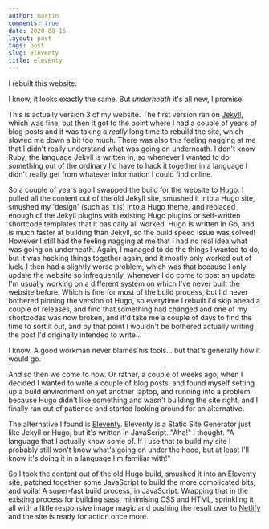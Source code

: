 ```yaml
---
author: martin
comments: true
date: 2020-08-16
layout: post
tags: post
slug: eleventy
title: eleventy
---
```


I rebuilt this website.

I know, it looks exactly the same. But *underneath* it's all new, I promise.

This is actually version 3 of my website. The first version ran on [Jekyll](https://jekyllrb.com/), which was fine, but then it got to the point where I had a couple of years of blog posts and it was taking a *really* long time to rebuild the site, which slowed me down a bit too much. There was also this feeling nagging at me that I didn't really understand what was going on underneath. I don't know Ruby, the language Jekyll is written in, so whenever I wanted to do something out of the ordinary I'd have to hack it together in a language I didn't really get from whatever information I could find online.

So a couple of years ago I swapped the build for the website to [Hugo](https://gohugo.io/). I pulled all the content out of the old Jekyll site, smushed it into a Hugo site, smushed my 'design' (such as it is) into a Hugo theme, and replaced enough of the Jekyll plugins with existing Hugo plugins or self-written shortcode templates that it basically all worked. Hugo is written in Go, and is much faster at building than Jekyll, so the build speed issue was solved! However I still had the feeling nagging at me that I had no real idea what was going on underneath. Again, I managed to do the things I wanted to do, but it was hacking things together again, and it mostly only worked out of luck. I then had a slightly worse problem, which was that because I only update the website so infrequently, whenever I do come to post an update I'm usually working on a different system on which I've never built the website before. Which is fine for most of the build process, but I'd never bothered pinning the version of Hugo, so everytime I rebuilt I'd skip ahead a couple of releases, and find that something had changed and one of my shortcodes was now broken, and it'd take me a couple of days to find the time to sort it out, and by that point I wouldn't be bothered actually writing the post I'd originally intended to write...

I know. A good workman never blames his tools... but that's generally how it would go. 

And so then we come to now. Or rather, a couple of weeks ago, when I decided I wanted to write a couple of blog posts, and found myself setting up a build environment on yet another laptop, and running into a problem because Hugo didn't like something and wasn't building the site right, and I finally ran out of patience and started looking around for an alternative.

The alternative I found is [Eleventy](https://www.11ty.dev/). Eleventy is a Static Site Generator just like Jekyll or Hugo, but it's written in JavaScript. "Aha!" I thought. "A language that I actually know some of. If I use that to build my site I probably still won't know what's going on under the hood, but at least I'll know it's doing it in a language I'm familiar with!"

So I took the content out of the old Hugo build, smushed it into an Eleventy site, patched together some JavaScript to build the more complicated bits, and voila! A super-fast build process, in JavaScript. Wrapping that in the existing process for building sass, minimising CSS and HTML, sprinkling it all with a little responsive image magic and pushing the result over to [Netlify](https://www.netlify.com/) and the site is ready for action once more.
